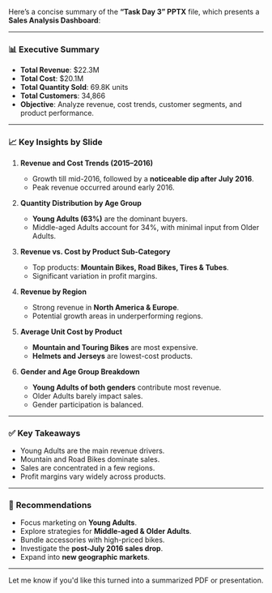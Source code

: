 Here’s a concise summary of the **“Task Day 3” PPTX** file, which presents a **Sales Analysis Dashboard**:

---

### 📊 **Executive Summary**

* **Total Revenue**: \$22.3M
* **Total Cost**: \$20.1M
* **Total Quantity Sold**: 69.8K units
* **Total Customers**: 34,866
* **Objective**: Analyze revenue, cost trends, customer segments, and product performance.

---

### 📈 **Key Insights by Slide**

1. **Revenue and Cost Trends (2015–2016)**

   * Growth till mid-2016, followed by a **noticeable dip after July 2016**.
   * Peak revenue occurred around early 2016.

2. **Quantity Distribution by Age Group**

   * **Young Adults (63%)** are the dominant buyers.
   * Middle-aged Adults account for 34%, with minimal input from Older Adults.

3. **Revenue vs. Cost by Product Sub-Category**

   * Top products: **Mountain Bikes, Road Bikes, Tires & Tubes**.
   * Significant variation in profit margins.

4. **Revenue by Region**

   * Strong revenue in **North America & Europe**.
   * Potential growth areas in underperforming regions.

5. **Average Unit Cost by Product**

   * **Mountain and Touring Bikes** are most expensive.
   * **Helmets and Jerseys** are lowest-cost products.

6. **Gender and Age Group Breakdown**

   * **Young Adults of both genders** contribute most revenue.
   * Older Adults barely impact sales.
   * Gender participation is balanced.

---

### ✅ **Key Takeaways**

* Young Adults are the main revenue drivers.
* Mountain and Road Bikes dominate sales.
* Sales are concentrated in a few regions.
* Profit margins vary widely across products.

---

### 📌 **Recommendations**

* Focus marketing on **Young Adults**.
* Explore strategies for **Middle-aged & Older Adults**.
* Bundle accessories with high-priced bikes.
* Investigate the **post-July 2016 sales drop**.
* Expand into **new geographic markets**.

---

Let me know if you'd like this turned into a summarized PDF or presentation.
